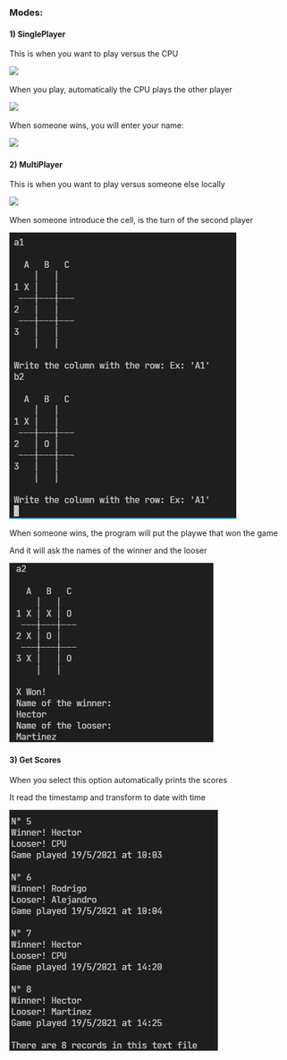 ### Modes:

#### 1) SinglePlayer

This is when you want to play versus the CPU

<img src="img/modes/mode1_intro.png">

When you play, automatically the CPU plays the other player

<img src="img/modes/mode1_second.png">

When someone wins, you will enter your name:

<img src="img/modes/mode1_third.png">


#### 2) MultiPlayer 

This is when you want to play versus someone else locally

<img src="img/modes/mode2_intro.png">

When someone introduce the cell, is the turn of the second player

<img src="../img/modes/mode2_second.png">

When someone wins, the program will put the playwe that won the game

And it will ask the names of the winner and the looser

<img src="../img/modes/mode2_third.png">

#### 3) Get Scores 

When you select this option automatically prints the scores

It read the timestamp and transform to date with time

<img src="../img/modes/mode3_intro.png">